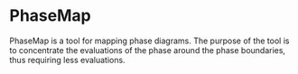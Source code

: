 PhaseMap
========

PhaseMap is a tool for mapping phase diagrams. The purpose of the tool is to concentrate the evaluations of the phase around the phase boundaries, thus requiring less evaluations.

